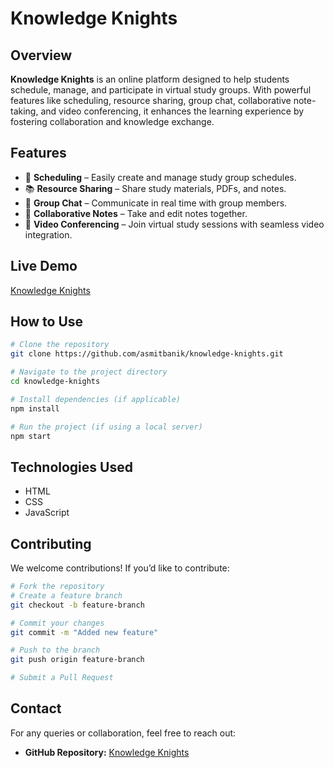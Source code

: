 # Knowledge Knights

## Overview
**Knowledge Knights** is an online platform designed to help students schedule, manage, and participate in virtual study groups. With powerful features like scheduling, resource sharing, group chat, collaborative note-taking, and video conferencing, it enhances the learning experience by fostering collaboration and knowledge exchange.

## Features
- 📅 **Scheduling** – Easily create and manage study group schedules.
- 📚 **Resource Sharing** – Share study materials, PDFs, and notes.
- 💬 **Group Chat** – Communicate in real time with group members.
- 📝 **Collaborative Notes** – Take and edit notes together.
- 🎥 **Video Conferencing** – Join virtual study sessions with seamless video integration.

## Live Demo
[Knowledge Knights](https://asmitbanik.github.io/knowledge-knights)

## How to Use
```bash
# Clone the repository
git clone https://github.com/asmitbanik/knowledge-knights.git

# Navigate to the project directory
cd knowledge-knights

# Install dependencies (if applicable)
npm install

# Run the project (if using a local server)
npm start
```

## Technologies Used
- HTML
- CSS
- JavaScript
   
## Contributing
We welcome contributions! If you’d like to contribute:
```bash
# Fork the repository
# Create a feature branch
git checkout -b feature-branch

# Commit your changes
git commit -m "Added new feature"

# Push to the branch
git push origin feature-branch

# Submit a Pull Request
```


## Contact
For any queries or collaboration, feel free to reach out:
- **GitHub Repository:** [Knowledge Knights](https://github.com/asmitbanik/knowledge-knights)


